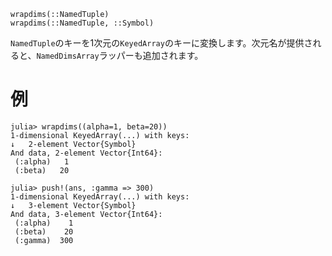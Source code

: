 ```
wrapdims(::NamedTuple)
wrapdims(::NamedTuple, ::Symbol)
```

`NamedTuple`のキーを1次元の`KeyedArray`のキーに変換します。次元名が提供されると、`NamedDimsArray`ラッパーも追加されます。

# 例

```jldoctest
julia> wrapdims((alpha=1, beta=20))
1-dimensional KeyedArray(...) with keys:
↓   2-element Vector{Symbol}
And data, 2-element Vector{Int64}:
 (:alpha)   1
 (:beta)   20

julia> push!(ans, :gamma => 300)
1-dimensional KeyedArray(...) with keys:
↓   3-element Vector{Symbol}
And data, 3-element Vector{Int64}:
 (:alpha)    1
 (:beta)    20
 (:gamma)  300
```

